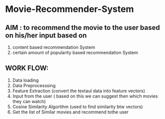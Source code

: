 # Movie-Recommender-System

## AIM : to recommend the movie to the user based on his/her input based on
1) content based recommendation System
2) certain amount of popularity based recommendation System

## WORK FLOW:
1) Data loading
2) Data Preprocesssing
3) Feature Extraction (convert the textaul data into feature vectors)
4) Input from the user ( based on this we can suggest then which movies they can watch)
5) Cosine Similarity Algortihm (used to find similarity btw vectors)
6) Get the list of Similar movies and recommend tothe user


